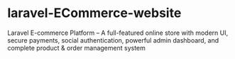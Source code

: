 # laravel-ECommerce-website
Laravel E-commerce Platform – A full-featured online store with modern UI, secure payments, social authentication, powerful admin dashboard, and complete product &amp; order management system
